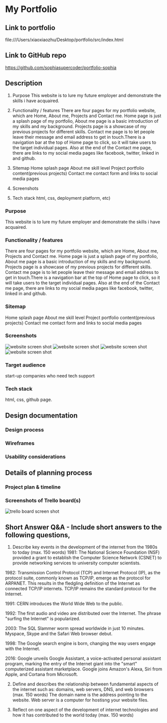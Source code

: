 # My Portfolio
## Link to portfolio
file:///Users/xiaoxiaozhu/Desktop/portfolio/src/index.html
## Link to GitHub repo
https://github.com/sophiasupercoder/portfolio-sophia
## Description
1. Purpose
This website is to lure my future employer and demonstrate the skills i have acquaired.
2. Functionality / features
There are four pages for my portfolio website, which are Home, About me, Projects and Contact me. Home page is just a splash page of my portfolio, About me page is a basic introduction of my skills and my background. Projects page is a showcase of my previous projects for different skills. Contact me page is to let people leave their message and email address to get in touch.There is a navigation bar at the top of Home page to click, so it will take users to the target individual pages. Also at the end of the Contact me page, there are links to my social media pages like facebook, twitter, linked in and github.

3. Sitemap
Home     splash page
About me    skill level
Project     portfolio content(previous projects)
Contact me    contact form and links to social media pages

4. Screenshots


5. Tech stack html, css, deployment platform, etc)

### Purpose
This website is to lure my future employer and demonstrate the skills i have acquaired.
### Functionality / features
There are four pages for my portfolio website, which are Home, About me, Projects and Contact me. Home page is just a splash page of my portfolio, About me page is a basic introduction of my skills and my background. Projects page is a showcase of my previous projects for different skills. Contact me page is to let people leave their message and email address to get in touch.There is a navigation bar at the top of Home page to click, so it will take users to the target individual pages. Also at the end of the Contact me page, there are links to my social media pages like facebook, twitter, linked in and github.
### Sitemap
Home     splash page
About me    skill level
Project     portfolio content(previous projects)
Contact me    contact form and links to social media pages

### Screenshots
![website screen shot](docs/website-screenshot/home.png)
![website screen shot](docs/website-screenshot/about.png)
![website screen shot](docs/website-screenshot/portfolio.png)
![website screen shot](docs/website-screenshot/contact.png)

### Target audience
start-up companies who need tech support

### Tech stack
html, css, github page.
## Design documentation

### Design process
### Wireframes
### Usability considerations

## Details of planning process

### Project plan & timeline

### Screenshots of Trello board(s)
![trello board screen shot](docs/trello.png)
## Short Answer Q&A - Include short answers to the following questions,
1. Describe key events in the development of the internet from the 1980s to today (max. 150 words)
1981: The National Science Foundation (NSF) provided a grant to establish the Computer Science Network (CSNET) to provide networking services to university computer scientists.

1982: Transmission Control Protocol (TCP) and Internet Protocol (IP), as the protocol suite, commonly known as TCP/IP, emerge as the protocol for ARPANET. This results in the fledgling definition of the Internet as connected TCP/IP internets. TCP/IP remains the standard protocol for the Internet.

1991: CERN introduces the World Wide Web to the public.

1992: The first audio and video are distributed over the Internet. The phrase "surfing the Internet" is popularized.

2003: The SQL Slammer worm spread worldwide in just 10 minutes. Myspace, Skype and the Safari Web browser debut.

1998: The Google search engine is born, changing the way users engage with the Internet.

2016: Google unveils Google Assistant, a voice-activated personal assistant program, marking the entry of the Internet giant into the "smart" computerized assistant marketplace. Google joins Amazon's Alexa, Siri from Apple, and Cortana from Microsoft.

2.  Define and describes the relationship between fundamental aspects of the internet such as: domains, web servers, DNS, and web browsers (max. 150 words)
The domain name is the address pointing to the website. Web server is a computer for hostisng your website files.


3.  Reflect on one aspect of the development of internet technologies and how it has contributed to the world today (max. 150 words)

